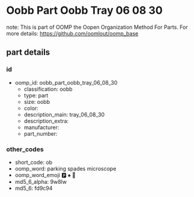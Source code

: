 # Oobb Part Oobb Tray 06 08 30  

note: This is part of OOMP the Oopen Organization Method For Parts. For more details: https://github.com/oomlout/oomp_base

##  part details





### id
* oomp_id: oobb_part_oobb_tray_06_08_30
  * classification: oobb
  * type: part
  * size: oobb
  * color: 
  * description_main: tray_06_08_30
  * description_extra: 
  * manufacturer: 
  * part_number: 

### other_codes
* short_code: ob
* oomp_word: parking spades microscope
* oomp_word_emoji :parking: :spades: :microscope:
* md5_6_alpha: 9w8lw
* md5_6: fd9c94